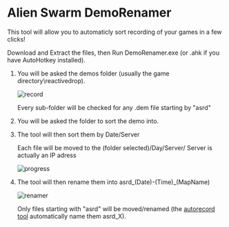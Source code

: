 # Alien Swarm DemoRenamer

This tool will allow you to automaticly sort recording of your games in a few clicks!

Download and Extract the files, then Run DemoRenamer.exe (or .ahk if you have AutoHotkey installed).

1) You will be asked the demos folder (usually the game directory\reactivedrop\).

   ![record](https://i.imgur.com/gkKfBDH.png)

   Every sub-folder will be checked for any .dem file starting by "asrd"


2) You will be asked the folder to sort the demo into.


3) The tool will then sort them by Date/Server

   Each file will be moved to the (folder selected)/Day/Server/
   Server is actually an IP adress
   
   ![progress](https://i.imgur.com/BKxUsQ5.png)


4) The tool will then rename them into asrd_(Date)-(Time)_(MapName)

   ![renamer](https://i.imgur.com/Dl5tkcQ.png)

   Only files starting with "asrd" will be moved/renamed (the [autorecord tool](https://github.com/wawawawawawawa/Alien-Swarm-AutoRecord) automatically name them asrd_X).
